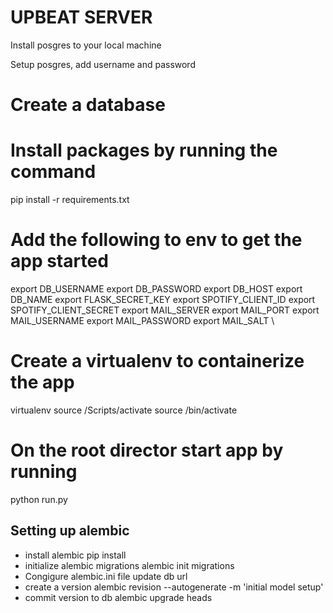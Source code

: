 # UPBEAT SERVER

Install posgres to your local machine

Setup posgres, add username and password

# Create a database

# Install packages by running the command
pip install -r requirements.txt

# Add the following to env to get the app started
export DB_USERNAME
export DB_PASSWORD
export DB_HOST
export DB_NAME
export FLASK_SECRET_KEY
export SPOTIFY_CLIENT_ID
export SPOTIFY_CLIENT_SECRET
export MAIL_SERVER
export MAIL_PORT
export MAIL_USERNAME
export MAIL_PASSWORD
export MAIL_SALT
\

# Create a virtualenv to containerize the app
virtualenv <venv>
 source <venv>/Scripts/activate    <!-- for windows -->
 source <venv>/bin/activate        <!-- for linux -->

# On the root director start app by running
python run.py


## Setting up alembic

- install alembic
    pip install
- initialize alembic migrations
    alembic init migrations
- Congigure alembic.ini file
    update db url
- create a version
    alembic revision --autogenerate -m 'initial model setup'
- commit version to db
    alembic upgrade heads


